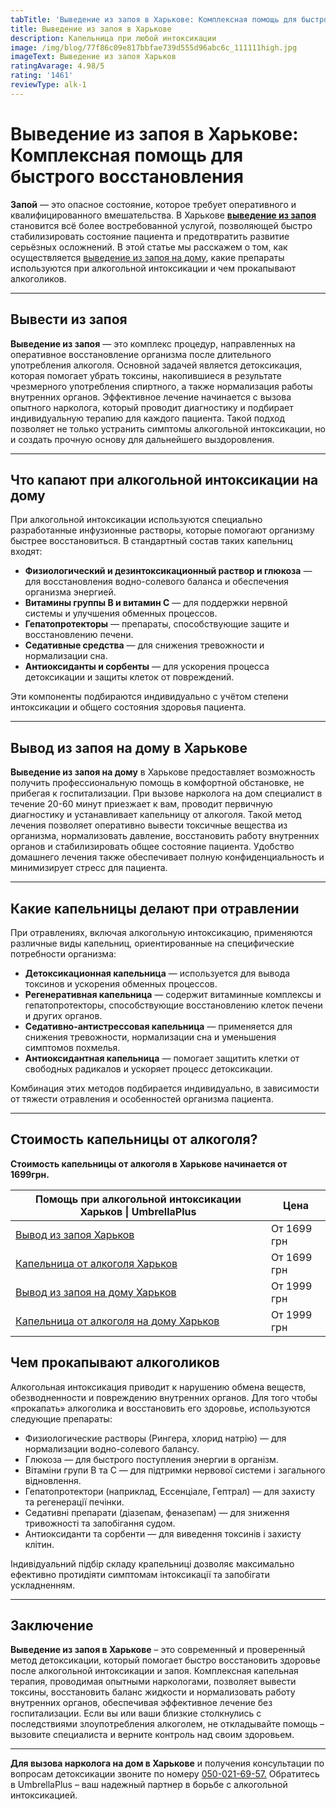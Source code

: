 ```yaml
---
tabTitle: 'Выведение из запоя в Харькове: Комплексная помощь для быстрого восстановления'
title: Выведение из запоя в Харькове
description: Капельница при любой интоксикации
image: /img/blog/77f86c09e817bbfae739d555d96abc6c_111111high.jpg
imageText: Выведение из запоя Харьков
ratingAvarage: 4.98/5
rating: '1461'
reviewType: alk-1
---
```


# Выведение из запоя в Харькове: Комплексная помощь для быстрого восстановления

**Запой** — это опасное состояние, которое требует оперативного и квалифицированного вмешательства. В Харькове **[выведение из запоя](https://umbrella-plus.com.ua/kharkiv/vivod-iz-zapoia-kharkiv/)** становится всё более востребованной услугой, позволяющей быстро стабилизировать состояние пациента и предотвратить развитие серьёзных осложнений. В этой статье мы расскажем о том, как осуществляется [выведение из запоя на дому](https://umbrella-plus.com.ua/kharkiv/vivod-iz-zapoia-na-domy-kharkiv/), какие препараты используются при алкогольной интоксикации и чем прокапывают алкоголиков.

***

## Вывести из запоя

**Выведение из запоя** — это комплекс процедур, направленных на оперативное восстановление организма после длительного употребления алкоголя. Основной задачей является детоксикация, которая помогает убрать токсины, накопившиеся в результате чрезмерного употребления спиртного, а также нормализация работы внутренних органов. Эффективное лечение начинается с вызова опытного нарколога, который проводит диагностику и подбирает индивидуальную терапию для каждого пациента. Такой подход позволяет не только устранить симптомы алкогольной интоксикации, но и создать прочную основу для дальнейшего выздоровления.

***

## Что капают при алкогольной интоксикации на дому

При алкогольной интоксикации используются специально разработанные инфузионные растворы, которые помогают организму быстрее восстановиться. В стандартный состав таких капельниц входят:

* **Физиологический и дезинтоксикационный раствор и глюкоза** — для восстановления водно-солевого баланса и обеспечения организма энергией.
* **Витамины группы B и витамин C** — для поддержки нервной системы и улучшения обменных процессов.
* **Гепатопротекторы** — препараты, способствующие защите и восстановлению печени.
* **Седативные средства** — для снижения тревожности и нормализации сна.
* **Антиоксиданты и сорбенты** — для ускорения процесса детоксикации и защиты клеток от повреждений.

Эти компоненты подбираются индивидуально с учётом степени интоксикации и общего состояния здоровья пациента.

***

## Вывод из запоя на дому в Харькове

**Выведение из запоя на дому** в Харькове предоставляет возможность получить профессиональную помощь в комфортной обстановке, не прибегая к госпитализации. При вызове нарколога на дом специалист в течение 20-60 минут приезжает к вам, проводит первичную диагностику и устанавливает капельницу от алкоголя. Такой метод лечения позволяет оперативно вывести токсичные вещества из организма, нормализовать давление, восстановить работу внутренних органов и стабилизировать общее состояние пациента. Удобство домашнего лечения также обеспечивает полную конфиденциальность и минимизирует стресс для пациента.

***

## Какие капельницы делают при отравлении

При отравлениях, включая алкогольную интоксикацию, применяются различные виды капельниц, ориентированные на специфические потребности организма:

* **Детоксикационная капельница** — используется для вывода токсинов и ускорения обменных процессов.
* **Регенеративная капельница** — содержит витаминные комплексы и гепатопротекторы, способствующие восстановлению клеток печени и других органов.
* **Седативно-антистрессовая капельница** — применяется для снижения тревожности, нормализации сна и уменьшения симптомов похмелья.
* **Антиоксидантная капельница** — помогает защитить клетки от свободных радикалов и ускоряет процесс детоксикации.

Комбинация этих методов подбирается индивидуально, в зависимости от тяжести отравления и особенностей организма пациента.

***

## Стоимость капельницы от алкоголя?

**Стоимость капельницы от алкоголя в Харькове начинается от 1699грн.**

| Помощь при алкогольной интоксикации Харьков \| UmbrellaPlus                                                           | Цена        |
| --------------------------------------------------------------------------------------------------------------------- | ----------- |
| [Вывод из запоя Харьков](https://umbrella-plus.com.ua/kharkiv/vivod-iz-zapoia-kharkiv/)                               | От 1699 грн |
| [Капельница от алкоголя Харьков](https://umbrella-plus.com.ua/kharkiv/kapelnica_ot_alkogola_kharkiv/)                 | От 1699 грн |
| [Вывод из запоя на дому Харьков](https://umbrella-plus.com.ua/kharkiv/vivod-iz-zapoia-na-domy-kharkiv/)               | От 1999 грн |
| [Капельница от алкоголя на дому Харьков](https://umbrella-plus.com.ua/kharkiv/kapelnica_ot_alkogola_na_domy_kharkiv/) | От 1999 грн |

## Чем прокапывают алкоголиков

Алкогольная интоксикация приводит к нарушению обмена веществ, обезводненности и повреждению внутренних органов. Для того чтобы «прокапать» алкоголика и восстановить его здоровье, используются следующие препараты:

* Физиологические растворы (Рингера, хлорид натрію) — для нормализации водно-солевого балансу.
* Глюкоза — для быстрого поступления энергии в організм.
* Вітаміни групи B та C — для підтримки нервової системи і загального відновлення.
* Гепатопротектори (наприклад, Ессенціале, Гептрал) — для захисту та регенерації печінки.
* Седативні препарати (діазепам, феназепам) — для зниження тривожності та запобігання судом.
* Антиоксиданти та сорбенти — для виведення токсинів і захисту клітин.

Індивідуальний підбір складу крапельниці дозволяє максимально ефективно протидіяти симптомам інтоксикації та запобігати ускладненням.

***

## Заключение

**Выведение из запоя в Харькове** – это современный и проверенный метод детоксикации, который помогает быстро восстановить здоровье после алкогольной интоксикации и запоя. Комплексная капельная терапия, проводимая опытными наркологами, позволяет вывести токсины, восстановить баланс жидкости и нормализовать работу внутренних органов, обеспечивая эффективное лечение без госпитализации. Если вы или ваши близкие столкнулись с последствиями злоупотребления алкоголем, не откладывайте помощь – вызовите специалиста и верните контроль над своим здоровьем.

***

**Для вызова нарколога на дом в Харькове** и получения консультации по вопросам детоксикации звоните по номеру [050-021-69-57.]() Обратитесь в UmbrellaPlus – ваш надежный партнер в борьбе с алкогольной интоксикацией.
